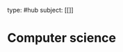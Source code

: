 type: #hub
subject: [[]]
<!-- Subject should be a hub note -->
# Computer science
<!--
	This can be empty
	This can be an index
	This can be it's own note
-->